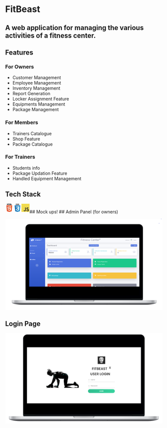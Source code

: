 # FitBeast 
## A web application for managing the various activities of a fitness center.
## Features
### For Owners
<ul>
  <li>Customer Management</li>
  <li>Employee Management</li>
  <li>Inventory Management</li>
  <li>Report Generation</li>
  <li>Locker Assignment Feature</li>
  <li>Equipments Management</li>
  <li>Package Management</li>
</ul>

### For Members

<ul>
  <li>Trainers Catalogue</li>
  <li>Shop Feature</li>
  <li>Package Catalogue</li>
</ul>

### For Trainers

<ul>
  <li>Students info</li>
  <li>Package Updation Feature</li>
  <li>Handled Equipment Management</li>
</ul>

## Tech Stack

<img align="left" alt="HTML5" width="26px" src="https://raw.githubusercontent.com/github/explore/80688e429a7d4ef2fca1e82350fe8e3517d3494d/topics/html/html.png" />
<img align="left" alt="CSS3" width="26px" src="https://raw.githubusercontent.com/github/explore/80688e429a7d4ef2fca1e82350fe8e3517d3494d/topics/css/css.png" />
<img align="left" alt="JavaScript" width="26px" src="https://raw.githubusercontent.com/github/explore/80688e429a7d4ef2fca1e82350fe8e3517d3494d/topics/javascript/javascript.png" />
<br/>
## Mock ups!
## Admin Panel (for owners)

![Screenshots](/img/fit2_macbookpro15_front.png)
## Login Page
![Screenshots2](/img/1.png)
